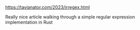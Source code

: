 https://tavianator.com/2023/irregex.html

Really nice article walking through a simple regular expression implementation in Rust